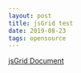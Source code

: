 ```yaml
---
layout: post
title: jsGrid test
date: 2019-08-23
tags: opensource
---
```


<script type="text/javascript" src="/assets/js/jsgrid/js/jsgrid.min.js"></script>
<link type="text/css" rel="stylesheet" href="/assets/js/jsgrid/css/jsgrid-theme.min.css"/>
<link type="text/css" rel="stylesheet" href="/assets/js/jsgrid/css/jsgrid.min.css"/>

[jsGrid Document](http://js-grid.com/docs/)

<div id="jsGrid"></div>

<script>
  $(document).ready(function(){
    var clients = [
        { "Name": "Otto Clay", "Age": 25, "Country": 1, "Address": "Ap #897-1459 Quam Avenue", "Married": false },
        { "Name": "Connor Johnston", "Age": 45, "Country": 2, "Address": "Ap #370-4647 Dis Av.", "Married": true },
        { "Name": "Lacey Hess", "Age": 29, "Country": 3, "Address": "Ap #365-8835 Integer St.", "Married": false },
        { "Name": "Timothy Henson", "Age": 56, "Country": 1, "Address": "911-5143 Luctus Ave", "Married": true },
        { "Name": "Ramona Benton", "Age": 32, "Country": 3, "Address": "Ap #614-689 Vehicula Street", "Married": false }
    ];

    var countries = [
        { Name: "", Id: 0 },
        { Name: "United States", Id: 1 },
        { Name: "Canada", Id: 2 },
        { Name: "United Kingdom", Id: 3 }
    ];

    $("#jsGrid").jsGrid({
        width: "100%",
        height: "400px",

        inserting: true,
        editing: true,
        sorting: true,
        paging: true,

        data: clients,

        fields: [
            { name: "Name", type: "text", width: 150, validate: "required" },
            { name: "Age", type: "number", width: 50 },
            { name: "Address", type: "text", width: 200 },
            { name: "Country", type: "select", items: countries, valueField: "Id", textField: "Name" },
            { name: "Married", type: "checkbox", title: "Is Married", sorting: false },
            { type: "control" }
        ]
    });
  });
</script>
